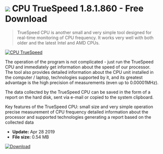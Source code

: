 # ![](https://cdn.softexe.net/static/icon/4/cpu-truespeed-8175.png) CPU TrueSpeed 1.8.1.860 - Free Download

> TrueSpeed ​​CPU is another small and very simple tool designed for real-time monitoring of CPU frequency. It works very well with both older and the latest Intel and AMD CPUs.

[![CPU TrueSpeed](https://gallery.dpcdn.pl/imgc/Tools/91012/g_-_420x350_1.5_-_x6b222be9-fe18-4e9a-bc79-3e8d025a7f63.png)](https://softexe.net/win/system/diagnostics-tests/cpu-truespeed:hpge.html)

The operation of the program is not complicated - just run the TrueSpeed ​​CPU and immediately get information about the speed of our processor. The tool also provides detailed information about the CPU unit installed in the computer / laptop, technologies supported by it, and its greatest advantage is the high precision of measurements (even up to 0.00001MHz).
 
 The data collected by the TrueSpeed ​​CPU can be saved in the form of a report on the hard disk, sent via e-mail or copied to the system clipboard.
 
 Key features of the TrueSpeed ​​CPU:
 small size and very simple operation
 precise measurement of CPU frequency
 detailed information about the processor and supported technologies
 generating a report based on the collected data


- **Update:** Apr 28 2019
- **File size:** 0.54 MB

[![Download](https://cdn.softexe.net/static/img/download.png)](https://softexe.net/win/system/diagnostics-tests/cpu-truespeed:hpge.html)

